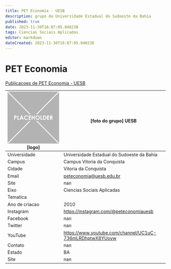 ```yaml
---
title: PET Economia - UESB
description: grupo da Universidade Estadual do Sudoeste da Bahia
published: true
date: 2023-11-30T16:07:05.040238
tags: Ciencias Sociais Aplicadas
editor: markdown
dateCreated: 2023-11-30T16:07:05.040238
---
```


# PET Economia

[Publicacoes de PET Economia - UESB](/atividade/24PETEconomiaUESB/feed.md)

| ![placeholder.png](/placeholder.png) [logo] | [foto do grupo] UESB         |
| ------------------------------------------- | ------------------------------------------------- |
| Universidade                                | Universidade Estadual do Sudoeste da Bahia      |
| Campus                                      | Campus Vitoria da Conquista            |
| Cidade                                      | Vitoria da Conquista             |
| Email                                       | peteconomia@uesb.edu.br             |
| Site                                        | nan              |
| Eixo                                        | Ciencias Sociais Aplicadas              |
| Tematica                                    |           |
| Ano de criacao                              | 2010        |
| Instagram                                   | https://instagram.com/@peteconomiauesb         |
| Facebook                                    | nan          |
| Twitter                                     | nan           |
| YouTube                                     | https://www.youtube.com/channel/UC1uC-736mLRDhptwX8YUovw           |
| Contato                                     | nan         |
| Estado                                      |  BA            |
| Site                                        | nan |
